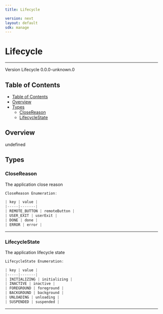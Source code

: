 ```yaml
---
title: Lifecycle

version: next
layout: default
sdk: manage
---
```


# Lifecycle

---

Version Lifecycle 0.0.0-unknown.0

## Table of Contents

- [Table of Contents](#table-of-contents)
- [Overview](#overview)
- [Types](#types)
  - [CloseReason](#closereason)
  - [LifecycleState](#lifecyclestate)

## Overview

undefined

## Types

### CloseReason

The application close reason

```typescript
CloseReason Enumeration:

| key | value |
|-----|-------|
| REMOTE_BUTTON | remoteButton |
| USER_EXIT | userExit |
| DONE | done |
| ERROR | error |

```

---

### LifecycleState

The application lifecycle state

```typescript
LifecycleState Enumeration:

| key | value |
|-----|-------|
| INITIALIZING | initializing |
| INACTIVE | inactive |
| FOREGROUND | foreground |
| BACKGROUND | background |
| UNLOADING | unloading |
| SUSPENDED | suspended |

```

---
